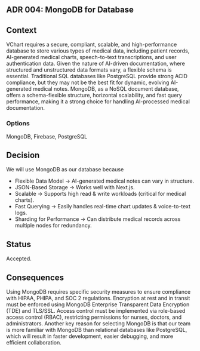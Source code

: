 ## ADR 004: MongoDB for Database

## Context
VChart requires a secure, compliant, scalable, and high-performance database to store various types of medical data, including patient records, AI-generated medical charts, speech-to-text transcriptions, and user authentication data. Given the nature of AI-driven documentation, where structured and unstructured data formats vary, a flexible schema is essential. Traditional SQL databases like PostgreSQL provide strong ACID compliance, but they may not be the best fit for dynamic, evolving AI-generated medical notes. MongoDB, as a NoSQL document database, offers a schema-flexible structure, horizontal scalability, and fast query performance, making it a strong choice for handling AI-processed medical documentation.

### Options
MongoDB, Firebase, PostgreSQL

## Decision
We will use MongoDB as our database because
- Flexible Data Model → AI-generated medical notes can vary in structure.
- JSON-Based Storage → Works well with Next.js.
- Scalable → Supports high read & write workloads (critical for medical charts).
- Fast Querying → Easily handles real-time chart updates & voice-to-text logs.
- Sharding for Performance → Can distribute medical records across multiple nodes for redundancy.

## Status
Accepted.

## Consequences
Using MongoDB requires specific security measures to ensure compliance with HIPAA, PHIPA, and SOC 2 regulations. Encryption at rest and in transit must be enforced using MongoDB Enterprise Transparent Data Encryption (TDE) and TLS/SSL. Access control must be implemented via role-based access control (RBAC), restricting permissions for nurses, doctors, and administrators. Another key reason for selecting MongoDB is that our team is more familiar with MongoDB than relational databases like PostgreSQL, which will result in faster development, easier debugging, and more efficient collaboration.